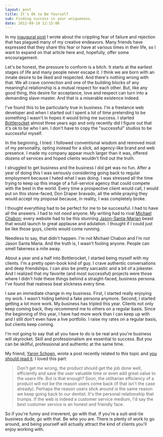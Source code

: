 ```yaml
---
layout: post
title: It's Ok to Be Yourself
sub: Finding success in your uniqueness. 
date: 2012-09-10 12:15:00
---
```


In my <a href="http://www.thegentlymad.com/2012/09/05/hello-world/">inaugural post</a> I wrote about the crippling fear of failure and rejection that has plagued many of my creative endeavors. Many friends have expressed that they share this fear or have at various times in their life, so I want to expand on that article here and, hopefully, offer some encouragement. 

Let's be honest, the pressure to conform is a bitch. It starts at the earliest stages of life and many people never escape it. I think we are born with an innate desire to be liked and respected. And there's nothing wrong with that. We all crave connection and one of the building blocks of any meaningful relationship is a mutual respect for each other. But, like any good thing, this desire for acceptance, love and respect can turn into a demanding slave-master. And that is a miserable existence indeed. 

I've found this to be particularly true in business. I'm a freelance web developer and when I started out I spent a lot of time pretending to be something I wasn't in hopes it would bring me success. I started <a href="http://www.bottlerocketcreative.com">Bottlerocket</a> almost three years ago and only recently did I figure out that it's ok to be who I am. I don't have to copy the "successful" studios to be successful myself.

In the beginning, I tried. I followed conventional wisdom and removed most of my personality, opting instead for a slick, ad agency-like brand and web presence. I made my company appear much larger than it was, offered dozens of services and hoped clients wouldn't find out the truth.

I struggled to get business and the business I did get was no fun. After a year of doing this I was seriously considering going back to regular employment because I hated what I was doing. I was stressed all the time trying to keep up this image of a full-service agency that could compete with the best in the world. Every time a prospective client would call, I would put on this stone-faced, Don Draper bravado, all the while praying they would accept my proposal because, in reality, I was completely broke. 

I thought everything had to be perfect for me to be successful. I had to have all the answers. I had to not *need* anyone. My writing had to rival <a href="http://michaelchabon.com">Michael Chabon</a>; every website had to be this stunning <a href="http://jasonsantamaria.com">Jason-Santa-Marian</a> beast that would launch to great applause and adulation. I thought if I could just be like those guys, clients would come running.

Needless to say, that didn't happen. I'm not Michael Chabon and I'm not Jason Santa Maria. And the truth is, I wasn't fooling anyone. People can smell fakeness a mile away.  

About a year and a half into Bottlerocket, I started being myself with my clients. I'm a pretty open-book kind of guy. I crave authentic conversations and deep friendships. I can also be pretty sarcastic and a bit of a jokester. And I realized that my favorite (and most successful) projects were those where I didn't hide these things behind a straight-faced, business persona. I've found that realness beat slickness every time.

I saw an immediate change in my business. First, I started really enjoying my work. I wasn't hiding behind a fake persona anymore. Second, I started getting a lot more work. My business has tripled this year. Clients not only keep coming back, they recommend me to others on a regular basis. Since the beginning of this year, I have had more work than I can keep up with and I still don't even have a live portfolio. I raise my rates on a regular basis, but clients keep coming. 

I'm not going to say that all you have to do is be real and you're business will skyrocket. Skill and professionalism are essential to success. But you can be skillful, professional and authentic at the same time.

My friend, <a href="http://yaronschoen.com/">Yaron Schoen</a>, wrote a post recently related to this topic and <a href="http://yaronschoen.com/writing/need-inspiration-go-to-the-dentist/">you should read it</a>. I loved this part:

>Don't get me wrong, the product should get the job done well, efficiently and save the user valuable time or even add great value to the users life. But is that enough? Soon, the utilitarian efficiency of a product will not be the reason users come back (if that isn't the case already). Perhaps the reason users stick around is the same reason we keep going back to our dentist. It's the personal relationship that trumps. If the web is indeed a customer service medium, I'd say the best customer service is an honest and friendly face.

So if you're funny and irreverent, go with that. If you're a suit-and-tie business dude, go with that. Be who you are. There is plenty of work to go around, and being yourself will actually attract the kind of clients you'll enjoy working with.